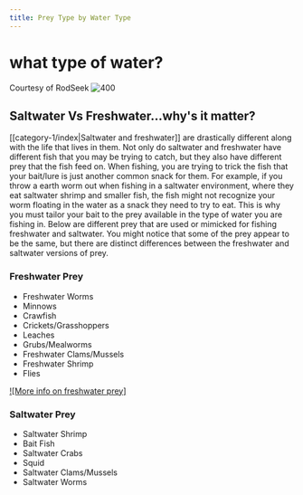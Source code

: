 ```yaml
---
title: Prey Type by Water Type
---
```

# **what type of water?**
Courtesy of RodSeek
![400](https://cdn.b12.io/client_media/6yHKv3oE/0922df1c-958c-11ec-8d9a-0242ac110002-png-hero_image.png)
## Saltwater Vs Freshwater...why's it matter?
[[category-1/index|Saltwater and freshwater]] are drastically different along with the life that lives in them. Not only do saltwater and freshwater have different fish that you may be trying to catch, but they also have different prey that the fish feed on. When fishing, you are trying to trick the fish that your bait/lure is just another common snack for them. For example, if you throw a earth worm out when fishing in a saltwater environment, where they eat saltwater shrimp and smaller fish, the fish might not recognize your worm floating in the water as a snack they need to try to eat. This is why you must tailor your bait to the prey available in the type of water you are fishing in. Below are different prey that are used or mimicked for fishing freshwater and saltwater. You might notice that some of the prey appear to be the same, but there are distinct differences between the freshwater and saltwater versions of prey.

### Freshwater Prey
- Freshwater Worms
- Minnows
- Crawfish
- Crickets/Grasshoppers
- Leaches
- Grubs/Mealworms
- Freshwater Clams/Mussels
- Freshwater Shrimp
- Flies

[![More info on freshwater prey]](https://www.pa.gov/content/dam/copapwp-pagov/en/fishandboat/documents/fishing/basics/gear/tmf_basic_freshwater_baits.pdf)
### Saltwater Prey
- Saltwater Shrimp
- Bait Fish
- Saltwater Crabs
- Squid
- Saltwater Clams/Mussels
- Saltwater Worms

